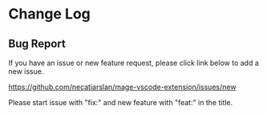 # Change Log


## Bug Report

If you have an issue or new feature request, please click link below to add a new issue.

https://github.com/necatiarslan/mage-vscode-extension/issues/new

Please start issue with "fix:" and new feature with "feat:" in the title.
